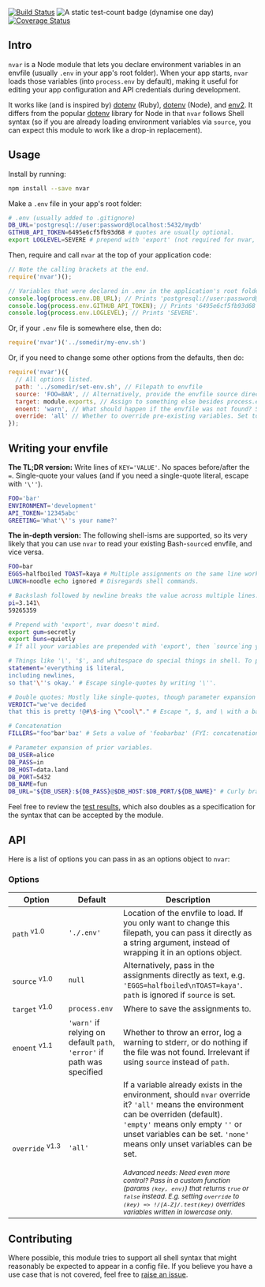 [![Build Status](https://travis-ci.org/sneakertack/nvar.svg?branch=master)](https://travis-ci.org/sneakertack/nvar) ![A static test-count badge (dynamise one day)](https://img.shields.io/badge/tests-58%2F58-brightgreen.svg) [![Coverage Status](https://coveralls.io/repos/github/sneakertack/nvar/badge.svg?branch=master)](https://coveralls.io/github/sneakertack/nvar?branch=master)

## Intro

`nvar` is a Node module that lets you declare environment variables in an envfile (usually `.env` in your app's root folder). When your app starts, `nvar` loads those variables (into `process.env` by default), making it useful for editing your app configuration and API credentials during development.

It works like (and is inspired by) [dotenv](https://github.com/bkeepers/dotenv) (Ruby), [dotenv](https://github.com/motdotla/dotenv) (Node), and [env2](https://github.com/dwyl/env2). It differs from the popular [dotenv](https://github.com/motdotla/dotenv) library for Node in that `nvar` follows Shell syntax (so if you are already loading environment variables via `source`, you can expect this module to work like a drop-in replacement).


## Usage

Install by running:

```sh
npm install --save nvar
```

Make a `.env` file in your app's root folder:

```sh
# .env (usually added to .gitignore)
DB_URL='postgresql://user:password@localhost:5432/mydb'
GITHUB_API_TOKEN=6495e6cf5fb93d68 # quotes are usually optional.
export LOGLEVEL=SEVERE # prepend with 'export' (not required for nvar, but typically found in Bash scripts).
```

Then, require and call `nvar` at the top of your application code:

```js
// Note the calling brackets at the end.
require('nvar')();

// Variables that were declared in .env in the application's root folder have now been added to process.env.
console.log(process.env.DB_URL); // Prints 'postgresql://user:password@localhost:5432/mydb'.
console.log(process.env.GITHUB_API_TOKEN); // Prints '6495e6cf5fb93d68'.
console.log(process.env.LOGLEVEL); // Prints 'SEVERE'.
```

Or, if your `.env` file is somewhere else, then do:

```js
require('nvar')('../somedir/my-env.sh')
```

Or, if you need to change some other options from the defaults, then do:

```js
require('nvar')({
  // All options listed.
  path: '../somedir/set-env.sh', // Filepath to envfile
  source: 'FOO=BAR', // Alternatively, provide the envfile source directly.
  target: module.exports, // Assign to something else besides process.env instead.
  enoent: 'warn', // What should happen if the envfile was not found? Set to null|'warn'|'error'.
  override: 'all' // Whether to override pre-existing variables. Set to 'all'|'empty'|'none'.
});
```

## Writing your envfile

**The TL;DR version:** Write lines of `KEY='VALUE'`. No spaces before/after the `=`. Single-quote your values (and if you need a single-quote literal, escape with `'\''`).

```sh
FOO='bar'
ENVIRONMENT='development'
API_TOKEN='12345abc'
GREETING='What'\''s your name?'
```

**The in-depth version:** The following shell-isms are supported, so its very likely that you can use `nvar` to read your existing Bash-`source`d envfile, and vice versa.

```sh
FOO=bar
EGGS=halfboiled TOAST=kaya # Multiple assignments on the same line work.
LUNCH=noodle echo ignored # Disregards shell commands.

# Backslash followed by newline breaks the value across multiple lines.
pi=3.141\
59265359

# Prepend with 'export', nvar doesn't mind.
export gum=secretly
export buns=quietly
# If all your variables are prepended with 'export', then `source`ing your envfile vs. using nvar would do the same thing, so that's convenient.

# Things like '\', '$', and whitespace do special things in shell. To prevent, a safe choice is single-quotes, which literalizes almost everything.
statement='everything i$ literal,
including newlines,
so that'\''s okay.' # Escape single-quotes by writing '\''.

# Double quotes: Mostly like single-quotes, though parameter expansion still works. See further below.
VERDICT="we've decided
that this is pretty !@#\$-ing \"cool\"." # Escape ", $, and \ with a backslash.

# Concatenation
FILLERS="foo"bar'baz' # Sets a value of 'foobarbaz' (FYI: concatenation is really why '\'' works as an escape when single-quoting).

# Parameter expansion of prior variables.
DB_USER=alice
DB_PASS=in
DB_HOST=data.land
DB_PORT=5432
DB_NAME=fun
DB_URL="${DB_USER}:${DB_PASS}@$DB_HOST:$DB_PORT/${DB_NAME}" # Curly braces are optional. Can be done within double quotes, or unquoted.
```

Feel free to review the [test results](https://github.com/sneakertack/nvar/blob/master/tests/results.txt), which also doubles as a specification for the syntax that can be accepted by the module.

## API

Here is a list of options you can pass in as an options object to `nvar`:

### Options

Option | Default | Description
--- | --- | ---
`path`&nbsp;<sup>v1.0</sup> | `'./.env'` |  Location of the envfile to load. If you only want to change this filepath, you can pass it directly as a string argument, instead of wrapping it in an options object.
`source`&nbsp;<sup>v1.0</sup> | `null` | Alternatively, pass in the assignments directly as text, e.g. `'EGGS=halfboiled\nTOAST=kaya'`. `path` is ignored if `source` is set.
`target`&nbsp;<sup>v1.0</sup> | `process.env` | Where to save the assignments to.
`enoent`&nbsp;<sup>v1.1</sup> | `'warn'` if relying on default `path`, `'error'` if path was specified | Whether to throw an error, log a warning to stderr, or do nothing if the file was not found. Irrelevant if using `source` instead of `path`.
`override`&nbsp;<sup>v1.3</sup> | `'all'` | If a variable already exists in the environment, should `nvar` override it? `'all'` means the environment can be overriden (default). `'empty'` means only empty `''` or unset variables can be set. `'none'` means only unset variables can be set.<br/><br/><small>_Advanced needs: Need even more control? Pass in a custom function (params `(key, env)`) that returns `true` or `false` instead. E.g. setting `override` to `(key) => !/[A-Z]/.test(key)` overrides variables written in lowercase only._</small>

## Contributing

Where possible, this module tries to support all shell syntax that might reasonably be expected to appear in a config file. If you believe you have a use case that is not covered, feel free to [raise an issue](https://github.com/sneakertack/nvar/issues).
